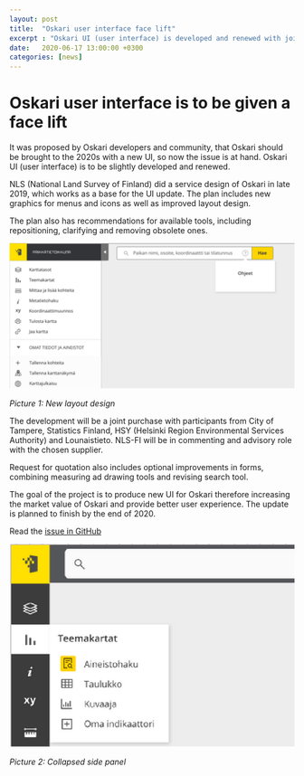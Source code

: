 ```yaml
---
layout: post
title:  "Oskari user interface face lift"
excerpt : "Oskari UI (user interface) is developed and renewed with joint funding."
date:   2020-06-17 13:00:00 +0300
categories: [news]
---
```


# Oskari user interface is to be given a face lift

It was proposed by Oskari developers and community, that Oskari should be brought to the 2020s with a new UI, so now the issue is at hand. Oskari UI (user interface) is to be slightly developed and renewed.
   
NLS (National Land Survey of Finland) did a service design of Oskari in late 2019, which works as a base for the UI update. 
The plan includes new graphics for menus and icons as well as improved layout design. 

The plan also has recommendations for available tools, including repositioning, clarifying and removing obsolete ones. 

<img src="/img/layout_design.png" class="img-responsive"/>

*Picture 1: New layout design* 
 
The development will be a joint purchase with participants from City of Tampere, Statistics Finland, HSY (Helsinki Region Environmental Services Authority) and Lounaistieto. NLS-FI will be in commenting and advisory role with the chosen supplier. 

Request for quotation also includes optional improvements in forms, combining measuring ad drawing tools and revising search tool. 

The goal of the project is to produce new UI for Oskari therefore increasing the market value of Oskari and provide better user experience. The update is planned to finish by the end of 2020. 

Read the [issue in GitHub](https://github.com/oskariorg/oskari-docs/issues/110)

<img src="/img/sidepanel.png" class="img-responsive"/>

*Picture 2: Collapsed side panel* 




